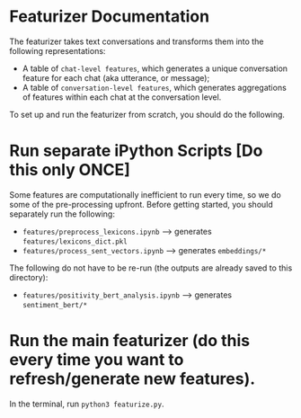 # Featurizer Documentation

The featurizer takes text conversations and transforms them into the following representations:

- A table of `chat-level features`, which generates a unique conversation feature for each chat (aka utterance, or message);
- A table of `conversation-level features`, which generates aggregations of features within each chat at the conversation level.

To set up and run the featurizer from scratch, you should do the following.

# Run separate iPython Scripts [Do this only ONCE]
Some features are computationally inefficient to run every time, so we do some of the pre-processing upfront. Before getting started, you should separately run the following:

- `features/preprocess_lexicons.ipynb` --> generates `features/lexicons_dict.pkl`
- `features/process_sent_vectors.ipynb` --> generates `embeddings/*`

The following do not have to be re-run (the outputs are already saved to this directory):
- `features/positivity_bert_analysis.ipynb` --> generates `sentiment_bert/*`

# Run the main featurizer (do this every time you want to refresh/generate new features).

In the terminal, run `python3 featurize.py`.
